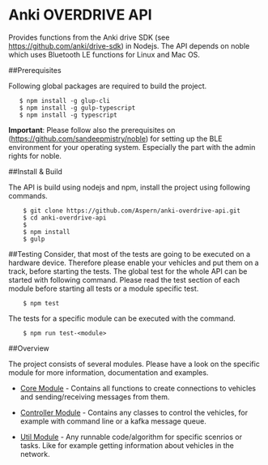 # Anki OVERDRIVE API

Provides functions from the Anki drive SDK (see https://github.com/anki/drive-sdk) 
in Nodejs. The API depends on noble which uses Bluetooth LE functions for Linux and Mac OS.

##Prerequisites

Following global packages are required to build the project.

       $ npm install -g glup-cli
       $ npm install -g gulp-typescript
       $ npm install -g typescript


**Important**: Please follow also the prerequisites on (https://github.com/sandeepmistry/noble) for 
setting up the BLE environment for your operating system. Especially the part with the admin 
rights for noble.

##Install & Build

The API is build using nodejs and npm, install the project using following commands.

        $ git clone https://github.com/Aspern/anki-overdrive-api.git
        $ cd anki-overdrive-api
        $
        $ npm install
        $ gulp

##Testing
Consider, that most of the tests are going to be executed on a hardware device.
Therefore please enable your vehicles and put them on a track, before starting the tests.
The global test for the whole API can be started with following command. Please read the test 
section of each module before starting all tests or a module specific test.

        $ npm test
        
The tests for a specific module can be executed with the command.

        $ npm run test-<module>
        
##Overview

The project consists of several modules. Please have a look on the specific module 
for more information, documentation and examples.

- [Core Module](./src/core/README.md) - Contains all functions to create connections to vehicles 
and sending/receiving messages from them.

- [Controller Module](./src/controller/README.md) - Contains any classes to control the vehicles,
 for example with command line or a kafka message queue.

- [Util Module](./src/util/README.md) - Any runnable code/algorithm for specific scenrios or 
tasks. Like for example getting information about vehicles in the network. 
